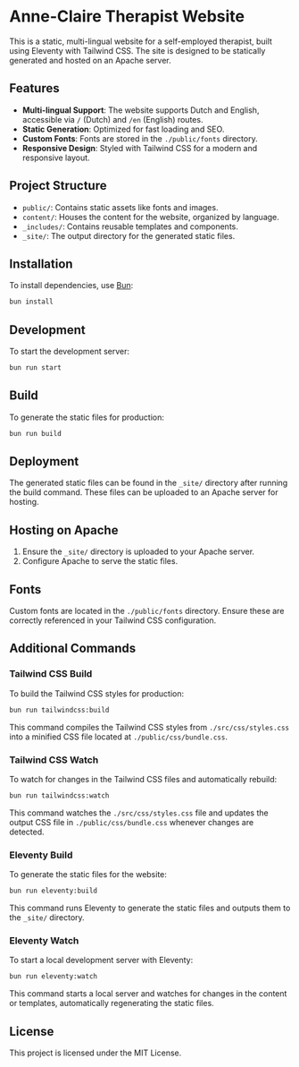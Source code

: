 # Anne-Claire Therapist Website

This is a static, multi-lingual website for a self-employed therapist, built using Eleventy with Tailwind CSS. The site is designed to be statically generated and hosted on an Apache server.

## Features

- **Multi-lingual Support**: The website supports Dutch and English, accessible via `/` (Dutch) and `/en` (English) routes.
- **Static Generation**: Optimized for fast loading and SEO.
- **Custom Fonts**: Fonts are stored in the `./public/fonts` directory.
- **Responsive Design**: Styled with Tailwind CSS for a modern and responsive layout.

## Project Structure

- `public/`: Contains static assets like fonts and images.
- `content/`: Houses the content for the website, organized by language.
- `_includes/`: Contains reusable templates and components.
- `_site/`: The output directory for the generated static files.

## Installation

To install dependencies, use [Bun](https://bun.sh):

```bash
bun install
```

## Development

To start the development server:

```bash
bun run start
```

## Build

To generate the static files for production:

```bash
bun run build
```

## Deployment

The generated static files can be found in the `_site/` directory after running the build command. These files can be uploaded to an Apache server for hosting.

## Hosting on Apache

1. Ensure the `_site/` directory is uploaded to your Apache server.
2. Configure Apache to serve the static files.

## Fonts

Custom fonts are located in the `./public/fonts` directory. Ensure these are correctly referenced in your Tailwind CSS configuration.

## Additional Commands

### Tailwind CSS Build

To build the Tailwind CSS styles for production:

```bash
bun run tailwindcss:build
```

This command compiles the Tailwind CSS styles from `./src/css/styles.css` into a minified CSS file located at `./public/css/bundle.css`.

### Tailwind CSS Watch

To watch for changes in the Tailwind CSS files and automatically rebuild:

```bash
bun run tailwindcss:watch
```

This command watches the `./src/css/styles.css` file and updates the output CSS file in `./public/css/bundle.css` whenever changes are detected.

### Eleventy Build

To generate the static files for the website:

```bash
bun run eleventy:build
```

This command runs Eleventy to generate the static files and outputs them to the `_site/` directory.

### Eleventy Watch

To start a local development server with Eleventy:

```bash
bun run eleventy:watch
```

This command starts a local server and watches for changes in the content or templates, automatically regenerating the static files.

## License

This project is licensed under the MIT License.
